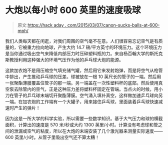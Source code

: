 # 大炮以每小时 600 英里的速度吸球

> 原文:[https://hack aday . com/2015/03/07/canon-sucks-balls-at-600-mph/](https://hackaday.com/2015/03/07/canon-sucks-balls-at-600-mph/)

我们人类每天都在闲逛，对我们周围的空气毫不在意。人们很容易忘记空气是有质量的，它被重力拉向地球，产生大约 14.7 磅/平方英寸的环境压力。这个环境压力是当你通过吸出空气来降低内部压力时压碎塑料瓶的力。来自杨百翰大学的斯托克斯教授利用这种强大的环境气压作为他的乒乓球大炮的能源。

这款加农炮不是用压缩空气填充储气罐，然后用它来发射炮弹，而是将空气从枪管中排出，产生推动乒乓球的压差。球被放在一根 10 英尺长的管子的一端。然后用一张聚酯薄膜覆盖住管子的那一端。另一端盖在一次性塑料杯的底部。然后使用真空泵去除管内的空气，正是这种压力差将塑料杯固定在管端。当点火的时候，用小刀在管子的乒乓球末端切开聚酯薄膜。空气涌入填补真空，这样做加速乒乓球向另一端。在加农炮的工作端有一个大罐子，用来接住乒乓球，里面装着乒乓球快速减速时产生的弹片！

因为这是一所大学的科学实验，所以需要一些数学知识。基于大气压力和球的横截面积，计算出的速度是 570 米/秒或大约 1300 英里/小时。计算没有考虑球和管之间的泄漏或空气的粘度，所以在大炮的末端安装了几个激光器来测量实际速度——600 英里/小时。从管子里吸出空气还不算太糟！